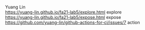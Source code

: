 Yuang Lin\
https://yuang-lin.github.io/fa21-lab5/explore.html explore\
https://yuang-lin.github.io/fa21-lab5/expose.html expose
https://github.com/yuang-lin/github-actions-for-ci/issues/7 action
